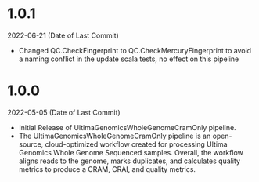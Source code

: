 # 1.0.1
2022-06-21 (Date of Last Commit)

* Changed QC.CheckFingerprint to QC.CheckMercuryFingerprint to avoid a naming conflict in the update scala tests, no effect on this pipeline

# 1.0.0
2022-05-05 (Date of Last Commit)

* Initial Release of UltimaGenomicsWholeGenomeCramOnly pipeline.
* The UltimaGenomicsWholeGenomeCramOnly pipeline is an open-source, cloud-optimized workflow created for processing Ultima Genomics Whole Genome Sequenced samples. Overall, the workflow aligns reads to the genome, marks duplicates, and calculates quality metrics to produce a CRAM, CRAI, and quality metrics.